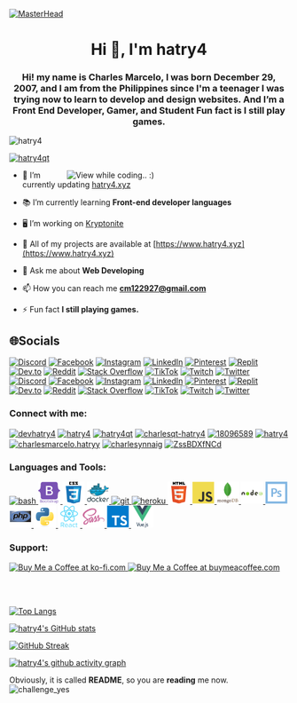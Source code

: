 [![MasterHead](https://official-hatry4xyz.devhatry4.repl.co/assets/images/hatry4-banner.png)](https://www.hatry4.xyz)
<h1 align="center">Hi 👋, I'm hatry4</h1>
<h3 align="center">Hi! my name is Charles Marcelo, I was born December 29, 2007, and I am from the Philippines since I'm a teenager I was trying now to learn to develop and design websites. And I’m a Front End Developer, Gamer, and Student Fun fact is I still play games.</h3>

<p align="left"> <img src="https://komarev.com/ghpvc/?username=hatry4&label=Profile%20views&color=0e75b6&style=flat" alt="hatry4" /> </p>

<p align="left"> <a href="https://twitter.com/hatry4qt" target="blank"><img src="https://img.shields.io/twitter/follow/hatry4qt?logo=twitter&style=for-the-badge" alt="hatry4qt" /></a> </p>
<img align="right" alt="View while coding.. :)" width="400" src="https://i.pinimg.com/originals/4a/70/5e/4a705e028bb9f5d50995e68c791fb10a.gif" >

- 🔧 I’m currently updating [hatry4.xyz](https://official-hatry4xyz.devhatry4.repl.co/)

- 📚 I’m currently learning **Front-end developer languages**

- 🖥️ I’m working on [Kryptonite](https://kryptonite.tk)

- 📁 All of my projects are available at [https://www.hatry4.xyz](https://www.hatry4.xyz)

- 💬 Ask me about **Web Developing**

- 📫 How you can reach me **cm122927@gmail.com**

- ⚡ Fun fact **I still playing games.**
## 🌐Socials
[![Discord](https://img.shields.io/badge/Discord-%237289DA.svg?style=for-the-badge&logo=discord&logoColor=white)](htttps://discord.gg/ksskks) [![Facebook](https://img.shields.io/badge/Facebook-%231877F2.svg?logo=Facebook&logoColor=white)](https://facebook.com/charlesmarcelo.hatryy) [![Instagram](https://img.shields.io/badge/Instagram-%23E4405F.svg?logo=Instagram&logoColor=white)](https://instagram.com/charlesynnaig) [![LinkedIn](https://img.shields.io/badge/LinkedIn-%230077B5.svg?logo=linkedin&logoColor=white)](https://linkedin.com/in/charlesqt-hatry4) [![Pinterest](https://img.shields.io/badge/Pinterest-%23E60023.svg?logo=Pinterest&logoColor=white)](https://pinterest.com/hatry4qt) [![Replit](https://img.shields.io/badge/Replit-%230077b5.svg?logo=replit&logoColor=white)](htttps://replit.com/@Devhatr4) [![Dev.to](https://img.shields.io/badge/dev.to-0A0A0A?style=for-the-badge&logo=devdotto&logoColor=white)](htttps://replit.com/@Devhatr4) [![Reddit](https://img.shields.io/badge/Reddit-%23FF4500.svg?logo=Reddit&logoColor=white)](https://reddit.com/user/hatry4) [![Stack Overflow](https://img.shields.io/badge/-Stackoverflow-FE7A16?logo=stack-overflow&logoColor=white)](https://stackoverflow.com/users/18096589) [![TikTok](https://img.shields.io/badge/TikTok-%23000000.svg?logo=TikTok&logoColor=white)](https://tiktok.com/@hatry4qt) [![Twitch](https://img.shields.io/badge/Twitch-%239146FF.svg?logo=Twitch&logoColor=white)](https://twitch.tv/chatry4) [![Twitter](https://img.shields.io/badge/Twitter-%231DA1F2.svg?logo=Twitter&logoColor=white)](https://twitter.com/hatry4qt) 
[![Discord](https://img.shields.io/badge/Discord-%237289DA.svg?logo=discord&logoColor=white)](htttps://discord.gg/ksskks) [![Facebook](https://img.shields.io/badge/Facebook-%231877F2.svg?logo=Facebook&logoColor=white)](https://facebook.com/charlesmarcelo.hatryy) [![Instagram](https://img.shields.io/badge/Instagram-%23E4405F.svg?logo=Instagram&logoColor=white)](https://instagram.com/charlesynnaig) [![LinkedIn](https://img.shields.io/badge/LinkedIn-%230077B5.svg?logo=linkedin&logoColor=white)](https://linkedin.com/in/charlesqt-hatry4) [![Pinterest](https://img.shields.io/badge/Pinterest-%23E60023.svg?logo=Pinterest&logoColor=white)](https://pinterest.com/hatry4qt) [![Replit](https://img.shields.io/badge/Replit-%230077b5.svg?logo=replit&logoColor=white)](htttps://replit.com/@Devhatr4) [![Dev.to](https://img.shields.io/badge/dev.to-0A0A0A?style=for-the-badge&logo=devdotto&logoColor=white)](htttps://replit.com/@Devhatr4) [![Reddit](https://img.shields.io/badge/Reddit-%23FF4500.svg?logo=Reddit&logoColor=white)](https://reddit.com/user/hatry4) [![Stack Overflow](https://img.shields.io/badge/-Stackoverflow-FE7A16?logo=stack-overflow&logoColor=white)](https://stackoverflow.com/users/18096589) [![TikTok](https://img.shields.io/badge/TikTok-%23000000.svg?logo=TikTok&logoColor=white)](https://tiktok.com/@hatry4qt) [![Twitch](https://img.shields.io/badge/Twitch-%239146FF.svg?logo=Twitch&logoColor=white)](https://twitch.tv/chatry4) [![Twitter](https://img.shields.io/badge/Twitter-%231DA1F2.svg?logo=Twitter&logoColor=white)](https://twitter.com/hatry4qt) 

<h3 align="left">Connect with me:</h3>
<p align="left">
<a href="https://codepen.io/devhatry4" target="blank"><img align="center" src="https://raw.githubusercontent.com/rahuldkjain/github-profile-readme-generator/master/src/images/icons/Social/codepen.svg" alt="devhatry4" height="30" width="40" /></a>
<a href="https://dev.to/hatry4" target="blank"><img align="center" src="https://raw.githubusercontent.com/rahuldkjain/github-profile-readme-generator/master/src/images/icons/Social/devto.svg" alt="hatry4" height="30" width="40" /></a>
<a href="https://twitter.com/hatry4qt" target="blank"><img align="center" src="https://raw.githubusercontent.com/rahuldkjain/github-profile-readme-generator/master/src/images/icons/Social/twitter.svg" alt="hatry4qt" height="30" width="40" /></a>
<a href="https://linkedin.com/in/charlesqt-hatry4" target="blank"><img align="center" src="https://raw.githubusercontent.com/rahuldkjain/github-profile-readme-generator/master/src/images/icons/Social/linked-in-alt.svg" alt="charlesqt-hatry4" height="30" width="40" /></a>
<a href="https://stackoverflow.com/users/18096589" target="blank"><img align="center" src="https://raw.githubusercontent.com/rahuldkjain/github-profile-readme-generator/master/src/images/icons/Social/stack-overflow.svg" alt="18096589" height="30" width="40" /></a>
<a href="https://codesandbox.com/hatry4" target="blank"><img align="center" src="https://raw.githubusercontent.com/rahuldkjain/github-profile-readme-generator/master/src/images/icons/Social/codesandbox.svg" alt="hatry4" height="30" width="40" /></a>
<a href="https://fb.com/charlesmarcelo.hatryy" target="blank"><img align="center" src="https://raw.githubusercontent.com/rahuldkjain/github-profile-readme-generator/master/src/images/icons/Social/facebook.svg" alt="charlesmarcelo.hatryy" height="30" width="40" /></a>
<a href="https://instagram.com/charlesynnaig" target="blank"><img align="center" src="https://raw.githubusercontent.com/rahuldkjain/github-profile-readme-generator/master/src/images/icons/Social/instagram.svg" alt="charlesynnaig" height="30" width="40" /></a>
<a href="https://discord.gg/ZssBDXfNCd" target="blank"><img align="center" src="https://raw.githubusercontent.com/rahuldkjain/github-profile-readme-generator/master/src/images/icons/Social/discord.svg" alt="ZssBDXfNCd" height="30" width="40" /></a>
</p>

<h3 align="left">Languages and Tools:</h3>
<p align="left"> <a href="https://www.gnu.org/software/bash/" target="_blank" rel="noreferrer"> <img src="https://www.vectorlogo.zone/logos/gnu_bash/gnu_bash-icon.svg" alt="bash" width="40" height="40"/> </a> <a href="https://getbootstrap.com" target="_blank" rel="noreferrer"> <img src="https://raw.githubusercontent.com/devicons/devicon/master/icons/bootstrap/bootstrap-plain-wordmark.svg" alt="bootstrap" width="40" height="40"/> </a> <a href="https://www.w3schools.com/css/" target="_blank" rel="noreferrer"> <img src="https://raw.githubusercontent.com/devicons/devicon/master/icons/css3/css3-original-wordmark.svg" alt="css3" width="40" height="40"/> </a> <a href="https://www.docker.com/" target="_blank" rel="noreferrer"> <img src="https://raw.githubusercontent.com/devicons/devicon/master/icons/docker/docker-original-wordmark.svg" alt="docker" width="40" height="40"/> </a> <a href="https://git-scm.com/" target="_blank" rel="noreferrer"> <img src="https://www.vectorlogo.zone/logos/git-scm/git-scm-icon.svg" alt="git" width="40" height="40"/> </a> <a href="https://heroku.com" target="_blank" rel="noreferrer"> <img src="https://www.vectorlogo.zone/logos/heroku/heroku-icon.svg" alt="heroku" width="40" height="40"/> </a> <a href="https://www.w3.org/html/" target="_blank" rel="noreferrer"> <img src="https://raw.githubusercontent.com/devicons/devicon/master/icons/html5/html5-original-wordmark.svg" alt="html5" width="40" height="40"/> </a> <a href="https://developer.mozilla.org/en-US/docs/Web/JavaScript" target="_blank" rel="noreferrer"> <img src="https://raw.githubusercontent.com/devicons/devicon/master/icons/javascript/javascript-original.svg" alt="javascript" width="40" height="40"/> </a> <a href="https://www.mongodb.com/" target="_blank" rel="noreferrer"> <img src="https://raw.githubusercontent.com/devicons/devicon/master/icons/mongodb/mongodb-original-wordmark.svg" alt="mongodb" width="40" height="40"/> </a> <a href="https://nodejs.org" target="_blank" rel="noreferrer"> <img src="https://raw.githubusercontent.com/devicons/devicon/master/icons/nodejs/nodejs-original-wordmark.svg" alt="nodejs" width="40" height="40"/> </a> <a href="https://www.photoshop.com/en" target="_blank" rel="noreferrer"> <img src="https://raw.githubusercontent.com/devicons/devicon/master/icons/photoshop/photoshop-line.svg" alt="photoshop" width="40" height="40"/> </a> <a href="https://www.php.net" target="_blank" rel="noreferrer"> <img src="https://raw.githubusercontent.com/devicons/devicon/master/icons/php/php-original.svg" alt="php" width="40" height="40"/> </a> <a href="https://www.python.org" target="_blank" rel="noreferrer"> <img src="https://raw.githubusercontent.com/devicons/devicon/master/icons/python/python-original.svg" alt="python" width="40" height="40"/> </a> <a href="https://reactjs.org/" target="_blank" rel="noreferrer"> <img src="https://raw.githubusercontent.com/devicons/devicon/master/icons/react/react-original-wordmark.svg" alt="react" width="40" height="40"/> </a> <a href="https://sass-lang.com" target="_blank" rel="noreferrer"> <img src="https://raw.githubusercontent.com/devicons/devicon/master/icons/sass/sass-original.svg" alt="sass" width="40" height="40"/> </a> <a href="https://www.typescriptlang.org/" target="_blank" rel="noreferrer"> <img src="https://raw.githubusercontent.com/devicons/devicon/master/icons/typescript/typescript-original.svg" alt="typescript" width="40" height="40"/> </a> <a href="https://vuejs.org/" target="_blank" rel="noreferrer"> <img src="https://raw.githubusercontent.com/devicons/devicon/master/icons/vuejs/vuejs-original-wordmark.svg" alt="vuejs" width="40" height="40"/> </a> </p>

<h3 align="left">Support:</h3>
<p><a href='https://ko-fi.com/devhatry4' target='_blank'><img height='36' style='border:0px;height:36px;' src='https://cdn.ko-fi.com/cdn/kofi1.png?v=3' border='0' alt='Buy Me a Coffee at ko-fi.com' /></a><a href='https://buymeacoffee.com/devhatry4' target='_blank'> <img height='36' style='border:0px;height:36px;' src='https://camo.githubusercontent.com/3ba8042b343d12b84b85d2e6563376af4150f9cd09e72428349c1656083c8b5a/68747470733a2f2f63646e2e6275796d6561636f666665652e636f6d2f627574746f6e732f64656661756c742d6f72616e67652e706e67' border='0' alt='Buy Me a Coffee at buymeacoffee.com' /></a></p><br><br>

[![Top Langs](https://github-readme-stats.vercel.app/api/top-langs/?username=hatry4&layout=compact&langs_count=10&border_color=202020&border_radius=20)](https://github.com/anuraghazra/github-readme-stats)

[![hatry4's GitHub stats](https://github-readme-stats.vercel.app/api?username=hatry4&show_icons=true&border_radius=20&title_color=42DE8D&icon_color=42DE8D&border_color=202020&theme=white)](https://github.com/anuraghazra/github-readme-stats)
<br/>

[![GitHub Streak](https://github-readme-streak-stats.herokuapp.com?user=hatry4&hide_border=true&border_color=202020)](https://git.io/streak-stats)
<br/>

[![hatry4's github activity graph](https://activity-graph.herokuapp.com/graph?username=hatry4&bg_color=ffffff&point=000&color=42DE8D&line=42DE8D&border_radius=20&border_color=202020)](https://github.com/Ashutosh00710/github-readme-activity-graph)

Obviously, it is called **README**, so you are **reading** me now.
![challenge_yes](https://i.alexflipnote.dev/4h93guy.png)
